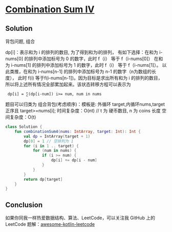 # [Combination Sum IV][title]

## Solution
背包问题, 组合

dp\[i\]：表示和为 i 的排列的数目, 为了得到和为i的排列，
有如下选择：在和为 i-nums\[0\] 的排列中添加标号为 0 的数字，此时 f（i） 等于 f（i-nums\[0]）
在和为 i-nums\[1] 的排列中添加标号为 1 的数字，此时 f（i） 等于 f（i-nums\[1]）。 以此类推，在和为 i-nums\[n-1] 的排列中添加标号为 n-1 的数字（n为数组的长度），
此时 f(i) 等于f(i-nums\[n-1])。因为目标是求出所有和为 i 的排列的数目，所以将上述所有情况全部累加起来。该状态转移方程可以表示为
```
 dp[i] = ∑(dp[i-num]) i>= num, num in nums
```
题目可以归类为 组合背包(考虑顺序)：模板是: 外循环 target,内循环nums,target正序且 target>=nums\[i];
时间复杂度：O(nt) // t 为 硬币数目, n 为 coins 长度
空间复杂度：O(t)
```kotlin
class Solution {
    fun combinationSum4(nums: IntArray, target: Int): Int {
        val dp = IntArray(target + 1)
        dp[0] = 1 // 空排列为 1
        for (i in 1 .. target) {
            for (num in nums) {
                if (i >= num) {
                    dp[i] += dp[i - num]
                }
            }
        }
        return dp[target]
    }
}


```
## Conclusion
如果你同我一样热爱数据结构、算法、LeetCode，可以关注我 GitHub 上的 LeetCode 题解：[awesome-kotlin-leetcode][akl]

[title]: https://leetcode.cn/problems/combination-sum-iv/
[akl]: https://github.com/NightXlt/awesome-kotlin-leetcode
